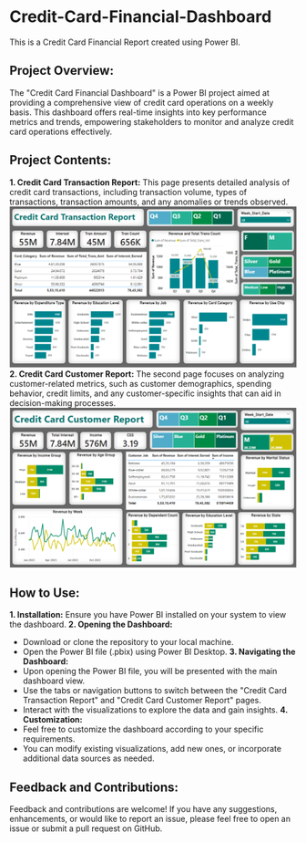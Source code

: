 # Credit-Card-Financial-Dashboard
This is a Credit Card Financial Report created using Power BI.

## Project Overview:
The "Credit Card Financial Dashboard" is a Power BI project aimed at providing a comprehensive view of credit card operations on a weekly basis. This dashboard offers real-time insights into key performance metrics and trends, empowering stakeholders to monitor and analyze credit card operations effectively.

## Project Contents:
**1. Credit Card Transaction Report:** This page presents detailed analysis of credit card transactions, including transaction volume, types of transactions, transaction amounts, and any anomalies or trends observed.
  ![Credit Card Transaction Report](https://github.com/nibeditans/Credit-Card-Financial-Dashboard/blob/main/CC%20Transaction%20Report.png)
**2. Credit Card Customer Report:** The second page focuses on analyzing customer-related metrics, such as customer demographics, spending behavior, credit limits, and any customer-specific insights that can aid in decision-making processes.
  ![Credit Card Customer Report](https://github.com/nibeditans/Credit-Card-Financial-Dashboard/blob/main/CC%20Customer%20Report.png)

## How to Use:
**1. Installation:** Ensure you have Power BI installed on your system to view the dashboard.
**2. Opening the Dashboard:**
 - Download or clone the repository to your local machine.
 - Open the Power BI file (.pbix) using Power BI Desktop.
**3. Navigating the Dashboard:**
 - Upon opening the Power BI file, you will be presented with the main dashboard view.
 - Use the tabs or navigation buttons to switch between the "Credit Card Transaction Report" and "Credit Card Customer Report" pages.
 - Interact with the visualizations to explore the data and gain insights.
**4. Customization:**
 - Feel free to customize the dashboard according to your specific requirements.
 - You can modify existing visualizations, add new ones, or incorporate additional data sources as needed.

## Feedback and Contributions:
Feedback and contributions are welcome! If you have any suggestions, enhancements, or would like to report an issue, please feel free to open an issue or submit a pull request on GitHub.


